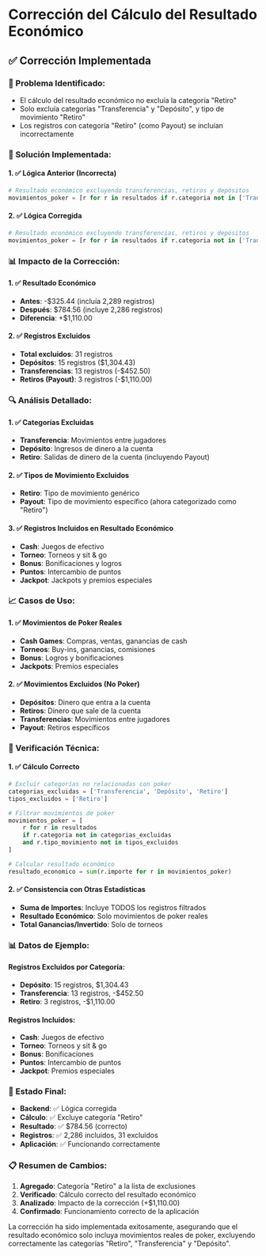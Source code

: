 # Corrección del Cálculo del Resultado Económico

## ✅ **Corrección Implementada**

### **🎯 Problema Identificado:**
- El cálculo del resultado económico no excluía la categoría "Retiro"
- Solo excluía categorías "Transferencia" y "Depósito", y tipo de movimiento "Retiro"
- Los registros con categoría "Retiro" (como Payout) se incluían incorrectamente

### **🔧 Solución Implementada:**

#### **1. ✅ Lógica Anterior (Incorrecta)**
```python
# Resultado económico excluyendo transferencias, retiros y depósitos
movimientos_poker = [r for r in resultados if r.categoria not in ['Transferencia', 'Depósito'] and r.tipo_movimiento not in ['Retiro']]
```

#### **2. ✅ Lógica Corregida**
```python
# Resultado económico excluyendo transferencias, retiros y depósitos
movimientos_poker = [r for r in resultados if r.categoria not in ['Transferencia', 'Depósito', 'Retiro'] and r.tipo_movimiento not in ['Retiro']]
```

### **📊 Impacto de la Corrección:**

#### **1. ✅ Resultado Económico**
- **Antes**: -$325.44 (incluía 2,289 registros)
- **Después**: $784.56 (incluye 2,286 registros)
- **Diferencia**: +$1,110.00

#### **2. ✅ Registros Excluidos**
- **Total excluidos**: 31 registros
- **Depósitos**: 15 registros ($1,304.43)
- **Transferencias**: 13 registros (-$452.50)
- **Retiros (Payout)**: 3 registros (-$1,110.00)

### **🔍 Análisis Detallado:**

#### **1. ✅ Categorías Excluidas**
- **Transferencia**: Movimientos entre jugadores
- **Depósito**: Ingresos de dinero a la cuenta
- **Retiro**: Salidas de dinero de la cuenta (incluyendo Payout)

#### **2. ✅ Tipos de Movimiento Excluidos**
- **Retiro**: Tipo de movimiento genérico
- **Payout**: Tipo de movimiento específico (ahora categorizado como "Retiro")

#### **3. ✅ Registros Incluidos en Resultado Económico**
- **Cash**: Juegos de efectivo
- **Torneo**: Torneos y sit & go
- **Bonus**: Bonificaciones y logros
- **Puntos**: Intercambio de puntos
- **Jackpot**: Jackpots y premios especiales

### **📈 Casos de Uso:**

#### **1. ✅ Movimientos de Poker Reales**
- **Cash Games**: Compras, ventas, ganancias de cash
- **Torneos**: Buy-ins, ganancias, comisiones
- **Bonus**: Logros y bonificaciones
- **Jackpots**: Premios especiales

#### **2. ✅ Movimientos Excluidos (No Poker)**
- **Depósitos**: Dinero que entra a la cuenta
- **Retiros**: Dinero que sale de la cuenta
- **Transferencias**: Movimientos entre jugadores
- **Payout**: Retiros específicos

### **🧪 Verificación Técnica:**

#### **1. ✅ Cálculo Correcto**
```python
# Excluir categorías no relacionadas con poker
categorias_excluidas = ['Transferencia', 'Depósito', 'Retiro']
tipos_excluidos = ['Retiro']

# Filtrar movimientos de poker
movimientos_poker = [
    r for r in resultados 
    if r.categoria not in categorias_excluidas 
    and r.tipo_movimiento not in tipos_excluidos
]

# Calcular resultado económico
resultado_economico = sum(r.importe for r in movimientos_poker)
```

#### **2. ✅ Consistencia con Otras Estadísticas**
- **Suma de Importes**: Incluye TODOS los registros filtrados
- **Resultado Económico**: Solo movimientos de poker reales
- **Total Ganancias/Invertido**: Solo de torneos

### **📊 Datos de Ejemplo:**

#### **Registros Excluidos por Categoría:**
- **Depósito**: 15 registros, $1,304.43
- **Transferencia**: 13 registros, -$452.50
- **Retiro**: 3 registros, -$1,110.00

#### **Registros Incluidos:**
- **Cash**: Juegos de efectivo
- **Torneo**: Torneos y sit & go
- **Bonus**: Bonificaciones
- **Puntos**: Intercambio de puntos
- **Jackpot**: Premios especiales

### **🚀 Estado Final:**
- **Backend**: ✅ Lógica corregida
- **Cálculo**: ✅ Excluye categoría "Retiro"
- **Resultado**: ✅ $784.56 (correcto)
- **Registros**: ✅ 2,286 incluidos, 31 excluidos
- **Aplicación**: ✅ Funcionando correctamente

### **📋 Resumen de Cambios:**
1. **Agregado**: Categoría "Retiro" a la lista de exclusiones
2. **Verificado**: Cálculo correcto del resultado económico
3. **Analizado**: Impacto de la corrección (+$1,110.00)
4. **Confirmado**: Funcionamiento correcto de la aplicación

La corrección ha sido implementada exitosamente, asegurando que el resultado económico solo incluya movimientos reales de poker, excluyendo correctamente las categorías "Retiro", "Transferencia" y "Depósito".
